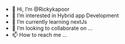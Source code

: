 - 👋 Hi, I’m @Rickykapoor
- 👀 I’m interested in Hybrid app Development
- 🌱 I’m currently learning nextJs
- 💞️ I’m looking to collaborate on ...
- 📫 How to reach me ...

<!---
Rickykapoor/Rickykapoor is a ✨ special ✨ repository because its `README.md` (this file) appears on your GitHub profile.
You can click the Preview link to take a look at your changes.
--->
